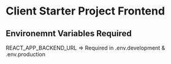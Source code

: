 # Client Starter Project Frontend

## Environemnt Variables Required

REACT_APP_BACKEND_URL => Required in .env.development & .env.production
